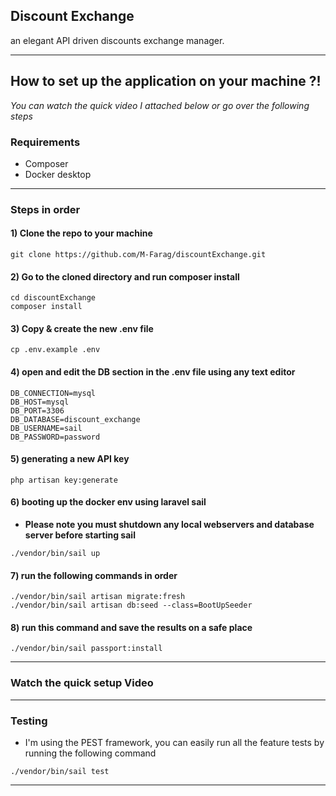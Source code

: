 ## Discount Exchange
an elegant API driven discounts exchange manager.
<hr>

## How to set up the application on your machine ?!

_You can watch the quick video I attached below or go over the following steps_

### Requirements
- Composer
- Docker desktop

<hr>

### Steps in order

#### 1) Clone the repo to your machine
```
git clone https://github.com/M-Farag/discountExchange.git
```

#### 2) Go to the cloned directory and run composer install
```
cd discountExchange
composer install
```

#### 3) Copy & create the new .env file
```
cp .env.example .env
```

#### 4) open and edit the DB section in the .env file using any text editor 
```
DB_CONNECTION=mysql
DB_HOST=mysql
DB_PORT=3306
DB_DATABASE=discount_exchange
DB_USERNAME=sail
DB_PASSWORD=password
```

#### 5) generating a new API key
```
php artisan key:generate
```

#### 6) booting up the docker env using laravel sail
- **Please note you must shutdown any local webservers and database server before starting sail**
```
./vendor/bin/sail up
```

#### 7) run the following commands in order
```
./vendor/bin/sail artisan migrate:fresh
./vendor/bin/sail artisan db:seed --class=BootUpSeeder
```

#### 8) run this command and save the results on a safe place
```
./vendor/bin/sail passport:install
```

<hr>

### Watch the quick setup Video 


<hr>

### Testing

- I'm using the PEST framework, you can easily run all the feature tests by running the following command

```
./vendor/bin/sail test
```

<hr>
